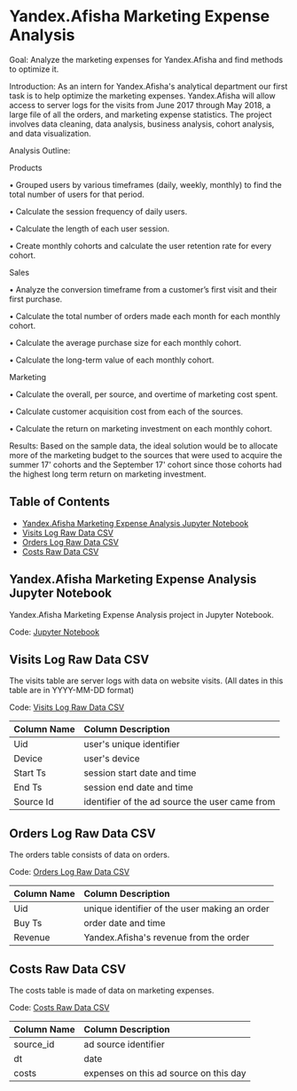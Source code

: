 # Yandex.Afisha Marketing Expense Analysis 

Goal: Analyze the marketing expenses for Yandex.Afisha and find methods to optimize it. 

Introduction: As an intern for Yandex.Afisha's analytical department our first task is to help optimize the marketing expenses. Yandex.Afisha will allow access to server logs for the visits from June 2017 through May 2018, a large file of all the orders, and marketing expense statistics. The project involves data cleaning, data analysis, business analysis, cohort analysis, and data visualization.

Analysis Outline: 

Products

• Grouped users by various timeframes (daily, weekly, monthly) to find the total number of users for that period.

• Calculate the session frequency of daily users.

• Calculate the length of each user session.

• Create monthly cohorts and calculate the user retention rate for every cohort.

Sales

• Analyze the conversion timeframe from a customer’s first visit and their first purchase.

• Calculate the total number of orders made each month for each monthly cohort.

• Calculate the average purchase size for each monthly cohort.

• Calculate the long-term value of each monthly cohort.

Marketing

• Calculate the overall, per source, and overtime of marketing cost spent.

• Calculate customer acquisition cost from each of the sources.

• Calculate the return on marketing investment on each monthly cohort.

Results: Based on the sample data, the ideal solution would be to allocate more of the marketing budget to the sources that were used to acquire the summer 17' cohorts and the September 17' cohort since those cohorts had the highest long term return on marketing investment.


## Table of Contents
- [Yandex.Afisha Marketing Expense Analysis Jupyter Notebook](#yandex.afisha=marketing-expense-analysis-jupyter-notebook)
- [Visits Log Raw Data CSV](#visits-log-raw-data-csv)
- [Orders Log Raw Data CSV](#orders-log-raw-data-csv)
- [Costs Raw Data CSV](#costs-raw-data-csv)

<a name="headers"/>


## Yandex.Afisha Marketing Expense Analysis Jupyter Notebook
Yandex.Afisha Marketing Expense Analysis project in Jupyter Notebook.

Code: [Jupyter Notebook](https://github.com/jasondo-da/tripleten_project_portfolio/blob/main/Sprint%209%20-%20Yandex/yandex_afisha.ipynb)



## Visits Log Raw Data CSV
The visits table are server logs with data on website visits.
(All dates in this table are in YYYY-MM-DD format)

Code: [Visits Log Raw Data CSV](https://github.com/jasondo-da/tripleten_project_portfolio/blob/main/Sprint%209%20-%20Yandex/visits_log_us.csv)

| Column Name | Column Description |
| :------------- | :------------ |
| Uid | user's unique identifier |
| Device | user's device |
| Start Ts | session start date and time |
| End Ts | session end date and time |
| Source Id | identifier of the ad source the user came from |


## Orders Log Raw Data CSV
The orders table consists of data on orders.

Code: [Orders Log Raw Data CSV](https://github.com/jasondo-da/tripleten_project_portfolio/blob/main/Sprint%209%20-%20Yandex/orders_log_us.csv)

| Column Name | Column Description |
| :------------- | :------------ |
| Uid | unique identifier of the user making an order |
| Buy Ts | order date and time |
| Revenue | Yandex.Afisha's revenue from the order |


## Costs Raw Data CSV
The costs table is made of data on marketing expenses.

Code: [Costs Raw Data CSV](https://github.com/jasondo-da/tripleten_project_portfolio/blob/main/Sprint%209%20-%20Yandex/costs_us.csv)

| Column Name | Column Description |
| :------------- | :------------ |
| source_id | ad source identifier |
| dt | date |
| costs | expenses on this ad source on this day |

